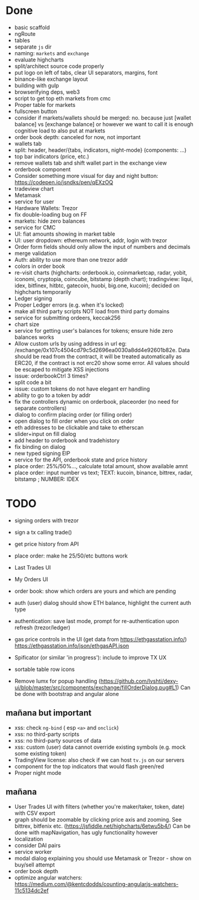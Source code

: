 # Done

* basic scaffold
* ngRoute
* tables
* separate `js` dir
* naming: `markets` and `exchange`
* evaluate highcharts
* split/architect source code properly
* put logo on left of tabs, clear UI separators, margins, font
* binance-like exchange layout
* building with gulp
* browserifying deps, web3
* script to get top eth markets from cmc
* Proper table for markets
* fullscreen button
* consider if markets/wallets should be merged: no. because just [wallet balance] vs [exchange balance] or however we want to call it is enough cognitive load to also put at markets
* order book depth: canceled for now, not important
* wallets tab
* split: header, header/{tabs, indicators, night-mode} (components: ...)
* top bar indicators (price, etc.)
* remove wallets tab and shift wallet part in the exchange view
* orderbook component
* Consider something more visual for day and night button: https://codepen.io/jsndks/pen/qEXzOQ
* tradeview chart
* Metamask
* service for user
* Hardware Wallets: Trezor
* fix double-loading bug on FF
* markets: hide zero balances
* service for CMC
* UI: fiat amounts showing in market table
* UI: user dropdown: ethereum network, addr, login with trezor
* Order form fields should only allow the input of numbers and decimals
* merge validation
* Auth: ability to use more than one trezor addr
* colors in order book
* re-visit charts (highcharts: orderbook.io, coinmarketcap, radar, yobit, iconomi, cryptopia, coincube, bitstamp (depth chart); tradingview: liqui, idex, bitfinex, hitbtc, gatecoin, huobi, big.one, kucoin); decided on highcharts temporarily
* Ledger signing
* Proper Ledger errors (e.g. when it's locked)
* make all third party scripts NOT load from third party domains
* service for submitting ordeers, keccak256
* chart size
* service for getting user's balances for tokens; ensure hide zero balances works
* Allow custom urls by using address in url eg: /exchange/0x107c4504cd79c5d2696ea0030a8dd4e92601b82e. Data should be read from the contract, it will be treated automatically as ERC20, if the contract is not erc20 show some error. All values should be escaped to mitigate XSS injections
* issue: orderbookCtrl 3 times?
* split code a bit
* issue: custom tokens do not have elegant err handling
* ability to go to a token by addr
* fix the controllers dynamic on orderbook, placeorder (no need for separate controllers)
* dialog to confirm placing order (or filling order)
* open dialog to fill order when you click on order
* eth addresses to be clickable and take to etherscan
* slider+input on fill dialog
* add header to orderbook and tradehistory
* fix binding on dialog
* new typed signing EIP
* service for the API, orderbook state and price history
* place order: 25%/50%..., calculate total amount, show available amnt
* place order: input number vs text; TEXT: kucoin, binance, bittrex, radar, bitstamp ;  NUMBER: IDEX

# TODO

* signing orders with trezor
* sign a tx calling trade()
* get price history from API

* place order: make he 25/50/etc buttons work

* Last Trades UI
* My Orders UI

* order book: show which orders are yours and which are pending
* auth (user) dialog should show ETH balance, highlight the current auth type 
* authentication: save last mode, prompt for re-authentication upon refresh (trezor/ledger)
* gas price controls in the UI (get data from https://ethgasstation.info/) https://ethgasstation.info/json/ethgasAPI.json

* Spificator (or similar 'in progress'): include to improve TX UX

* sortable table row icons
* Remove lumx for popup handling (https://github.com/Ivshti/dexy-ui/blob/master/src/components/exchange/fillOrderDialog.pug#L1) Can be done with bootstrap and angular alone


## mañana but important

* xss: check `ng-bind` ( esp `<a>` and `onclick`)
* xss: no third-party scripts
* xss: no third-party sources of data
* xss: custom (user) data cannot override existing symbols (e.g. mock some existing token)
* TradingView license: also check if we can host `tv.js` on our servers
* component for the top indicators that would flash green/red
* Proper night mode

## mañana
* User Trades UI with filters (whether you're maker/taker, token, date) with CSV export 
* graph should be zoomable by clicking price axis and zooming. See bittrex, bitfenix etc. (https://jsfiddle.net/highcharts/6etwu5b4/) Can be done with mapNavigation, has ugly functionality however
* localization
* consider DAI pairs
* service worker 
* modal dialog explaining you should use Metamask or Trezor - show on buy/sell attempt
* order book depth
* optimize angular watchers: https://medium.com/@kentcdodds/counting-angularjs-watchers-11c5134dc2ef
